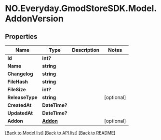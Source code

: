 # NO.Everyday.GmodStoreSDK.Model.AddonVersion
## Properties

Name | Type | Description | Notes
------------ | ------------- | ------------- | -------------
**Id** | **int?** |  | 
**Name** | **string** |  | 
**Changelog** | **string** |  | 
**FileHash** | **string** |  | 
**FileSize** | **int?** |  | 
**ReleaseType** | **string** |  | [optional] 
**CreatedAt** | **DateTime?** |  | 
**UpdatedAt** | **DateTime?** |  | 
**Addon** | [**Addon**](Addon.md) |  | [optional] 

[[Back to Model list]](../README.md#documentation-for-models) [[Back to API list]](../README.md#documentation-for-api-endpoints) [[Back to README]](../README.md)

